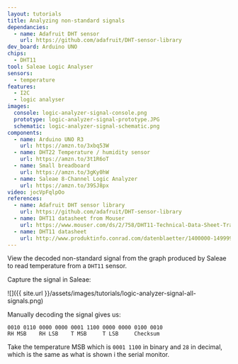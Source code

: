 ```yaml
---
layout: tutorials
title: Analyzing non-standard signals
dependancies:
  - name: Adafruit DHT sensor
    url: https://github.com/adafruit/DHT-sensor-library
dev_board: Arduino UNO
chips:
  - DHT11
tool: Saleae Logic Analyser
sensors:
  - temperature
features:
  - I2C
  - logic analyser
images:
  console: logic-analyzer-signal-console.png
  prototype: logic-analyzer-signal-prototype.JPG
  schematic: logic-analyzer-signal-schematic.png
components:
  - name: Arduino UNO R3
    url: https://amzn.to/3xbq53W
  - name: DHT22 Temperature / humidity sensor
    url: https://amzn.to/3t1R6oT
  - name: Small breadboard
    url: https://amzn.to/3gKy0hW
  - name: Saleae 8-Channel Logic Analyzer
    url: https://amzn.to/39SJ8px
video: jocVpFqlpOo
references:
  - name: Adafruit DHT sensor library
    url: https://github.com/adafruit/DHT-sensor-library
  - name: DHT11 datasheet from Mouser
    url: https://www.mouser.com/ds/2/758/DHT11-Technical-Data-Sheet-Translated-Version-1143054.pdf
  - name: DHT11 datasheet
    url: http://www.produktinfo.conrad.com/datenblaetter/1400000-1499999/001405544-da-01-en-TEMP_UND_FEUCHTESENSOR_DHT11.pdf
---
```


View the decoded non-standard signal from the graph produced by Saleae to read temperature from a `DHT11` sensor.

Capture the signal in Saleae:

![]({{ site.url }}/assets/images/tutorials/logic-analyzer-signal-all-signals.png)

Manually decoding the signal gives us:

```
0010 0110 0000 0000 0001 1100 0000 0000 0100 0010
RH MSB    RH LSB    T MSB     T LSB     Checksum
```

Take the temperature MSB which is `0001 1100` in binary and `28` in decimal, which is the same as what is shown i the serial monitor.
